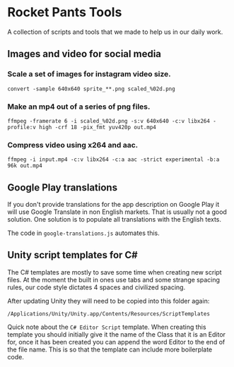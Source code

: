 # Rocket Pants Tools
A collection of scripts and tools that we made to help us in our daily work.


## Images and video for social media

### Scale a set of images for instagram video size.
```
convert -sample 640x640 sprite_**.png scaled_%02d.png
```

### Make an mp4 out of a series of png files.
```
ffmpeg -framerate 6 -i scaled_%02d.png -s:v 640x640 -c:v libx264 -profile:v high -crf 18 -pix_fmt yuv420p out.mp4
```

### Compress video using x264 and aac.
```
ffmpeg -i input.mp4 -c:v libx264 -c:a aac -strict experimental -b:a 96k out.mp4
```


## Google Play translations
If you don't provide translations for the app description on Google Play it
will use Google Translate in non English markets. That is usually not a good
solution. One solution is to populate all translations with the English texts.

The code in `google-translations.js` automates this.


## Unity script templates for C# #
The C# templates are mostly to save some time when creating new script files.
At the moment the built in ones use tabs and some strange spacing rules, our
code style dictates 4 spaces and civilized spacing.

After updating Unity they will need to be copied into this folder again:
```
/Applications/Unity/Unity.app/Contents/Resources/ScriptTemplates
```

Quick note about the `C# Editor Script` template. When creating this template
you should initially give it the name of the Class that it is an Editor for,
once it has been created you can append the word Editor to the end of the file
name. This is so that the template can include more boilerplate code.
